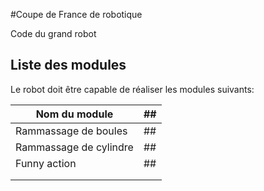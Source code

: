 #Coupe de France de robotique

Code du grand robot

## Liste des modules

Le robot doit être capable de réaliser les modules suivants:

|Nom du module | ## |
|---|---|
|Rammassage de boules | ## |
|Rammassage de cylindre | ## |
|Funny action | ## |
|||
|||


